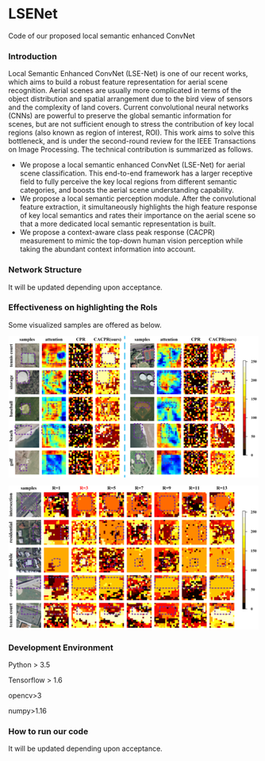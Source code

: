 # LSENet
Code of our proposed local semantic enhanced ConvNet

### Introduction
Local Semantic Enhanced ConvNet (LSE-Net) is one of our recent works, which aims to build a robust feature representation for aerial scene recognition.
Aerial scenes are usually more complicated in terms of the object distribution and spatial arrangement due to the bird view of sensors and the complexity of land covers.
Current convolutional neural networks (CNNs) are powerful to preserve the global semantic information for scenes, but are not sufficient enough to stress the contribution of key local regions (also known as region of interest, ROI).
This work aims to solve this bottleneck, and is under the second-round review for the IEEE Transactions on Image Processing. The technical contribution is summarized as follows.
  - We propose a local semantic enhanced ConvNet (LSE-Net) for aerial scene classification. This end-to-end framework has a larger receptive field to fully perceive the key local regions from different semantic categories, and boosts the aerial scene understanding capability.
  - We propose a local semantic perception module. After the convolutional feature extraction, it simultaneously highlights the high feature response of key local semantics and rates their importance on the aerial scene so that a more dedicated local semantic representation is built.
  - We propose a context-aware class peak response (CACPR) measurement to mimic the top-down human vision perception while taking the abundant context information into account.

### Network Structure
It will be updated depending upon acceptance.

### Effectiveness on highlighting the RoIs

Some visualized samples are offered as below.

![avatar](/Fig1.png)

![avatar](/Fig2.png)

### Development Environment

Python > 3.5

Tensorflow > 1.6

opencv>3

numpy>1.16

### How to run our code
It will be updated depending upon acceptance.
